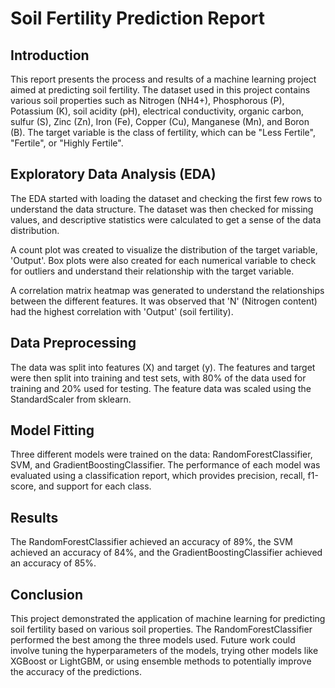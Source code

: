 # Soil Fertility Prediction Report

## Introduction
This report presents the process and results of a machine learning project aimed at predicting soil fertility. The dataset used in this project contains various soil properties such as Nitrogen (NH4+), Phosphorous (P), Potassium (K), soil acidity (pH), electrical conductivity, organic carbon, sulfur (S), Zinc (Zn), Iron (Fe), Copper (Cu), Manganese (Mn), and Boron (B). The target variable is the class of fertility, which can be "Less Fertile", "Fertile", or "Highly Fertile".

## Exploratory Data Analysis (EDA)
The EDA started with loading the dataset and checking the first few rows to understand the data structure. The dataset was then checked for missing values, and descriptive statistics were calculated to get a sense of the data distribution. 

A count plot was created to visualize the distribution of the target variable, 'Output'. Box plots were also created for each numerical variable to check for outliers and understand their relationship with the target variable. 

A correlation matrix heatmap was generated to understand the relationships between the different features. It was observed that 'N' (Nitrogen content) had the highest correlation with 'Output' (soil fertility).

## Data Preprocessing
The data was split into features (X) and target (y). The features and target were then split into training and test sets, with 80% of the data used for training and 20% used for testing. The feature data was scaled using the StandardScaler from sklearn.

## Model Fitting
Three different models were trained on the data: RandomForestClassifier, SVM, and GradientBoostingClassifier. The performance of each model was evaluated using a classification report, which provides precision, recall, f1-score, and support for each class.

## Results
The RandomForestClassifier achieved an accuracy of 89%, the SVM achieved an accuracy of 84%, and the GradientBoostingClassifier achieved an accuracy of 85%. 

## Conclusion
This project demonstrated the application of machine learning for predicting soil fertility based on various soil properties. The RandomForestClassifier performed the best among the three models used. Future work could involve tuning the hyperparameters of the models, trying other models like XGBoost or LightGBM, or using ensemble methods to potentially improve the accuracy of the predictions.
